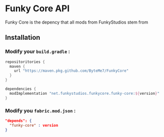 # Funky Core API
Funky Core is the depency that all mods from FunkyStudios stem from

## Installation

### Modify your `build.gradle` :
```gradle
repositoritories {
  maven {
    url "https://maven.pkg.github.com/ByteMe7/FunkyCore"
  }
}
```

```gradle
dependencies {
  modImplementation "net.funkystudios.funkycore.funky-core:${version}"
}
```

### Modify you `fabric.mod.json` :

```json
"depends": {
  "funky-core" : version
}
```
